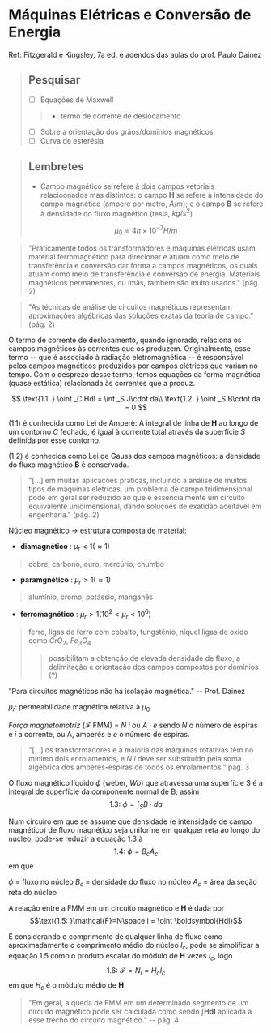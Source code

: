 # Máquinas Elétricas e Conversão de Energia
Ref: Fitzgerald e Kingsley, 7a ed.
e adendos das aulas do prof. Paulo Dainez

> ## Pesquisar
> - [ ] Equações de Maxwell
> > - termo de corrente de deslocamento
> - [ ] Sobre a orientação dos grãos/domínios magnéticos
> - [ ] Curva de esterésia

> ## Lembretes
> - Campo magnético se refere à dois
> campos vetoriais relacioonados mas distintos:
> o campo **H** se refere à intensidade do
> campo magnético (ampere por metro, $A/m$);
> e o campo **B** se refere à densidade do fluxo
> magnético (tesla, $kg/s^2$)
>
> $$\mu_{0} = 4\pi \times 10^{-7} H/m$$



> "Praticamente todos os transformadores e
máquinas elétricas usam material
ferromagnético para direcionar e
atuam como meio de transferência e conversão
dar forma a campos magnéticos, os quais
atuam como meio de transferência e conversão
de energia. Materiais magnéticos permanentes,
ou ímãs, também são muito usados." (pág. 2)


> "As técnicas de análise de circuitos magnéticos
representam aproximações algébricas das soluções
exatas da teoria de campo." (pág. 2)


O termo de corrente de deslocamento, quando
ignorado, relaciona os campos magnéticos às
correntes que os produzem. Originalmente, esse
termo -- que é associado à radiação eletromagnética
-- é responsável pelos campos magnéticos produzidos
por campos elétricos que variam no tempo. Com
o desprezo desse termo, temos equações da forma
magnética (quase estática) relacionada às correntes
que a produz.

$$
\text{1.1: } \oint _C Hdl = \int _S J\cdot da\\
\text{1.2: } \oint _S B\cdot da = 0
$$

(1.1) é conhecida como Lei de Amperè: A integral de linha de $\boldsymbol{H}$ ao longo de um contorno $C$ fechado, é
igual à corrente total através da superfície $S$
definida por esse contorno.

(1.2) é conhecida como Lei de Gauss dos campos
magnéticos: a densidade do fluxo magnético $\boldsymbol{B}$
é conservada.

> "[...] em muitas aplicações práticas, incluindo a
análise de muitos tipos de máquinas elétricas,
um problema de campo tridimensional pode em
geral ser reduzido ao que é essencialmente um
circuito equivalente unidimensional, dando
soluções de exatidão aceitável em engenharia."
> (pág. 2)

Núcleo magnético -> estrutura composta de material:
- **diamagnético** : $\mu_r<1(\approx 1)$
> cobre, carbono, ouro, mercúrio, chumbo
- **paramgnético** : $\mu_r>1(\approx 1)$
> alumínio, cromo, potássio, manganês
- **ferromagnético** : $\mu_r >1 (10^2<\mu_r<10^6)$
> ferro, ligas de ferro com cobalto, tungstênio, níquel
> ligas de oxido como $CrO_2$, $Fe_3O_4$
> > possibilitam a obtenção de elevada densidade
> >  de fluxo, a delimitação e orientação dos campos
> > compostos por domínios (?)

"Para circuitos magnéticos não há isolação magnética."
-- Prof. Dainez

$\mu_r$: permeabilidade magnética relativa à $\mu_0$

*_Força magnetomotriz_* ($\mathcal{F}$ FMM) = _N i_ ou $A\cdot e$
sendo _N_ o número de espiras e _i_ a corrente, ou A,
amperés e _e_ o número de espiras.

> "[...] os transformadores e a maioria das
máquinas rotativas têm no mínimo dois enrolamentos,
e _N i_ deve ser substituído pela soma algébrica
dos ampères-espiras de todos os enrolamentos." pág. 3

O fluxo magnético líquido $\phi$ (weber, $Wb$)
que atravessa uma superfície S é a integral
de superfície da componente normal de B; assim
$$\text{1.3: }\phi = \int_{S} B\cdot da$$

Num circuiro em que se assume que densidade (e intensidade
de campo magnético) de fluxo magnético seja uniforme em
qualquer reta ao longo do núcleo,  pode-se reduzir a
equação 1.3 à
$$\text{1.4: }\phi = B_c A_c$$
em que

$\phi$ = fluxo no núcleo
$B_c$ = densidade do fluxo no núcleo
$A_c$ = área da seção reta do núcleo

A relação entre a FMM em um circuito magnético e
$\boldsymbol{H}$ é dada por
$$\text{1.5: }\mathcal{F}=N\space i = \oint \boldsymbol{Hdl}$$

E considerando o comprimento de qualquer linha de fluxo
como aproximadamente o comprimento médio do núcleo $I_c$,
pode se simplificar a equação 1.5 como o produto escalar
do módulo de $\boldsymbol{H}$ vezes $I_c$, logo
$$\text{1.6: } \mathcal{F} = N_i = H_c I_c$$
em que $H_c$ é o módulo médio de $\boldsymbol{H}$

> "Em geral, a queda de FMM em um determinado segmento
> de um circuito magnético pode ser calculada como sendo
> $\int \boldsymbol{Hdl}$
> aplicada a esse trecho do circuito magnético." -- pág. 4





